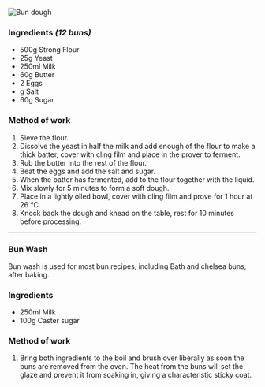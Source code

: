 ![Bun dough](resource:assets/images/breadDoughProducts/bundough.png)

### **Ingredients** *(12 buns)*
- 500g Strong Flour
- 25g Yeast
- 250ml Milk
- 60g Butter
- 2 Eggs
- g Salt
- 60g Sugar

### **Method of work**
1. Sieve the flour.
2. Dissolve the yeast in half the milk and add enough of the flour to make a thick batter, cover with cling film and place in the prover to ferment.
3. Rub the butter into the rest of the flour.
4. Beat the eggs and add the salt and sugar.
5. When the batter has fermented, add to the flour together with the liquid.
6. Mix slowly for 5 minutes to form a soft dough.
7. Place in a lightly oiled bowl, cover with cling film and prove for 1 hour at 26 °C.
8. Knock back the dough and knead on the table, rest for 10 minutes before processing.

---

### **Bun Wash**

Bun wash is used for most bun recipes, including Bath and chelsea buns, after baking.

### **Ingredients**
- 250ml Milk
- 100g Caster sugar

### **Method of work**
1. Bring both ingredients to the boil and brush over liberally as soon the buns are removed from the oven. The heat from the buns will set the glaze and prevent it from soaking in, giving a characteristic sticky coat.